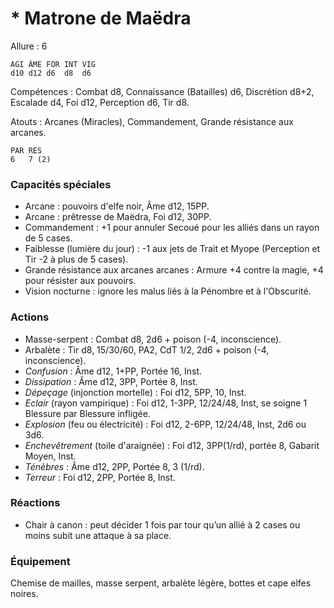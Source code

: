# * Matrone de Maëdra

Allure : 6

	AGI	ÂME	FOR	INT	VIG
	d10	d12	d6	d8	d6

Compétences : Combat d8, Connaissance (Batailles) d6, Discrétion d8+2, Escalade d4, Foi d12, Perception d6, Tir d8.

Atouts : Arcanes (Miracles), Commandement, Grande résistance aux arcanes.

	PAR	RES
	6	7 (2)

### Capacités spéciales
- Arcane : pouvoirs d'elfe noir, Âme d12, 15PP.
- Arcane : prêtresse de Maëdra, Foi d12, 30PP.
- Commandement : +1 pour annuler Secoué pour les alliés dans un rayon de 5 cases.
- Faiblesse (lumière du jour) : -1 aux jets de Trait et Myope (Perception et Tir -2 à plus de 5 cases).
- Grande résistance aux arcanes arcanes : Armure +4 contre la magie, +4 pour résister aux pouvoirs.
- Vision nocturne : ignore les malus liés à la Pénombre et à l'Obscurité.

### Actions
- Masse-serpent : Combat d8, 2d6 + poison (-4, inconscience).
- Arbalète : Tir d8, 15/30/60, PA2, CdT 1/2, 2d6 + poison (-4, inconscience).
- _Confusion_ : Âme d12, 1+PP, Portée 16, Inst.
- _Dissipation_ : Âme d12, 3PP, Portée 8, Inst.
- _Dépeçage_ (injonction mortelle) : Foi d12, 5PP, 10, Inst.
- _Eclair_ (rayon vampirique) : Foi d12, 1-3PP, 12/24/48, Inst, se soigne 1 Blessure par Blessure infligée. 
- _Explosion_ (feu ou électricité) : Foi d12, 2-6PP, 12/24/48, Inst, 2d6 ou 3d6.
- _Enchevêtrement_ (toile d'araignée) : Foi d12, 3PP(1/rd), portée 8, Gabarit Moyen, Inst.
- _Ténèbres_ : Âme d12, 2PP, Portée 8, 3 (1/rd).
- _Terreur_ : Foi d12, 2PP, Portée 8, Inst.

### Réactions
- Chair à canon : peut décider 1 fois par tour qu’un allié à 2 cases ou moins subit une attaque à sa place.

### Équipement
Chemise de mailles, masse serpent, arbalète légère, bottes et cape elfes noires.
